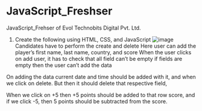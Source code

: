 # JavaScript_Freshser
JavaScript_Frehser of Evol Technobits Digital Pvt. Ltd.
1.	Create the following using HTML, CSS, and JavaScript
![image](https://github.com/ProgrammingYatra/JavaScript_Freshser/assets/69069396/32bbcc9f-b13d-42bd-bac9-a1db42c0cff9)
Candidates have to perform the create and delete 
Here user can add the player’s first name, last name, country, and score 
When the user clicks on add user, it has to check that all field can’t be empty if fields are empty then the user can’t add the data 

On adding the data current date and time should be added with it, and when we click on delete. 
But then it should delete that respective field, 

When we click on +5 then +5 points should be added to that row score, and if we click -5, then 5 points should be subtracted from the score. 

